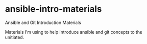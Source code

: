 # ansible-intro-materials
Ansible and Git Introduction Materials

Materials I'm using to help introduce ansible and git concepts to the unitiated.